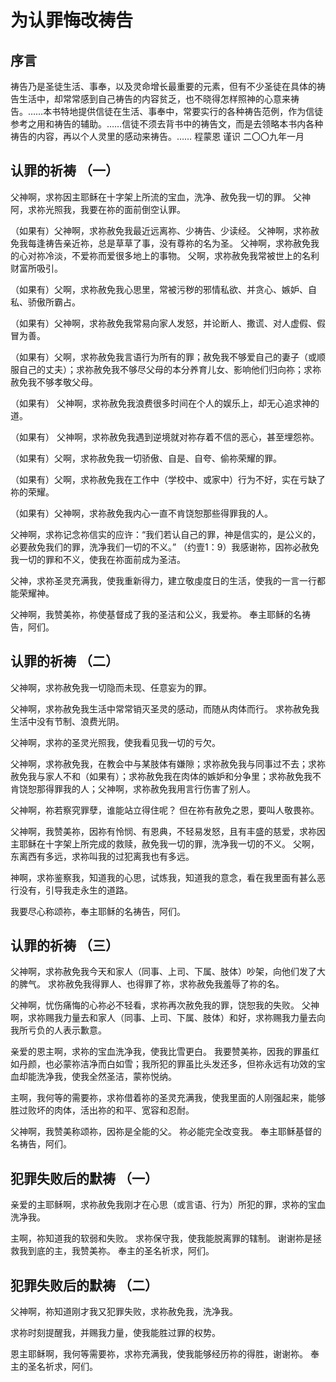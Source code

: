 # 为认罪悔改祷告
## 序言
祷告乃是圣徒生活、事奉，以及灵命增长最重要的元素，但有不少圣徒在具体的祷告生活中，却常常感到自己祷告的内容贫乏，也不晓得怎样照神的心意来祷告。……本书特地提供信徒在生活、事奉中，常要实行的各种祷告范例，作为信徒参考之用和祷告的辅助。……信徒不须去背书中的祷告文，而是去领略本书内各种祷告的内容，再以个人灵里的感动来祷告。…… 程蒙恩 谨识 二〇〇九年一月

## 认罪的祈祷 （一）

父神啊，求祢因主耶稣在十字架上所流的宝血，洗净、赦免我一切的罪。 父神阿，求祢光照我，我要在祢的面前倒空认罪。

（如果有）父神啊，求祢赦免我最近远离祢、少祷告、少读经。 父神啊，求祢赦免我每逢祷告亲近祢，总是草草了事，没有尊祢的名为圣。 父神啊，求祢赦免我的心对祢冷淡，不爱祢而爱很多地上的事物。 父啊，求祢赦免我常被世上的名利财富所吸引。

（如果有）父啊，求祢赦免我心思里，常被污秽的邪情私欲、并贪心、嫉妒、自私、骄傲所霸占。

（如果有）父神啊，求祢赦免我常易向家人发怒，并论断人、撒谎、对人虚假、假冒为善。

（如果有）父啊，求祢赦免我言语行为所有的罪；赦免我不够爱自己的妻子（或顺服自己的丈夫）；求祢赦免我不够尽父母的本分养育儿女、影响他们归向祢；求祢赦免我不够孝敬父母。

（如果有） 父神啊，求祢赦免我浪费很多时间在个人的娱乐上，却无心追求神的道。

（如果有） 父神啊，求祢赦免我遇到逆境就对祢存着不信的恶心，甚至埋怨祢。

（如果有）父啊，求祢赦免我一切骄傲、自是、自夸、偷祢荣耀的罪。

（如果有）父啊，求祢赦免我在工作中（学校中、或家中）行为不好，实在亏缺了祢的荣耀。

（如果有）父神啊，求祢赦免我内心一直不肯饶恕那些得罪我的人。

父神啊，求祢记念祢信实的应许：“我们若认自己的罪，神是信实的，是公义的，必要赦免我们的罪，洗净我们一切的不义。” （约壹1：9）我感谢祢，因祢必赦免我一切的罪和不义，使我在祢面前成为圣洁。

父神，求祢圣灵充满我，使我重新得力，建立敬虔度日的生活，使我的一言一行都能荣耀神。

父神啊，我赞美祢，祢使基督成了我的圣洁和公义，我爱祢。 奉主耶稣的名祷告，阿们。


## 认罪的祈祷 （二）

父神啊，求祢赦免我一切隐而未现、任意妄为的罪。

父神啊，求祢赦免我生活中常常销灭圣灵的感动，而随从肉体而行。 求祢赦免我生活中没有节制、浪费光阴。

父神啊，求祢的圣灵光照我，使我看见我一切的亏欠。

父神啊，求祢赦免我，在教会中与某肢体有嫌隙；求祢赦免我与同事过不去；求祢赦免我与家人不和（如果有）；求祢赦免我在肉体的嫉妒和分争里；求祢赦免我不肯饶恕那得罪我的人；父神啊，求祢赦免我用言行伤害了别人。

父神啊，祢若察究罪孽，谁能站立得住呢？ 但在祢有赦免之恩，要叫人敬畏祢。

父神啊，我赞美祢，因祢有怜悯、有恩典，不轻易发怒，且有丰盛的慈爱，求祢因主耶稣在十字架上所完成的救赎，赦免我一切的罪，洗净我一切的不义。 父啊，东离西有多远，求祢叫我的过犯离我也有多远。

神啊，求祢鉴察我，知道我的心思，试炼我，知道我的意念，看在我里面有甚么恶行没有，引导我走永生的道路。

我要尽心称颂祢，奉主耶稣的名祷告，阿们。


## 认罪的祈祷 （三）

父神啊，求祢赦免我今天和家人（同事、上司、下属、肢体）吵架，向他们发了大的脾气。 求祢赦免我得罪人、也得罪了祢，求祢赦免我羞辱了祢的名。

父神啊，忧伤痛悔的心祢必不轻看，求祢再次赦免我的罪，饶恕我的失败。 父神啊，求祢赐我力量去和家人（同事、上司、下属、肢体）和好，求祢赐我力量去向我所亏负的人表示歉意。

亲爱的恩主啊，求祢的宝血洗净我，使我比雪更白。 我要赞美祢，因我的罪虽红如丹颜，也必蒙祢洁净而白如雪；我所犯的罪虽比头发还多，但祢永远有功效的宝血却能洗净我，使我全然圣洁，蒙祢悦纳。

主啊，我何等的需要祢，求祢借着祢的圣灵充满我，使我里面的人刚强起来，能够胜过败坏的肉体，活出祢的和平、宽容和忍耐。

父神啊，我赞美称颂祢，因祢是全能的父。 祢必能完全改变我。 奉主耶稣基督的名祷告，阿们。


## 犯罪失败后的默祷 （一）

亲爱的主耶稣啊，求祢赦免我刚才在心思（或言语、行为）所犯的罪，求祢的宝血洗净我。

主啊，祢知道我的软弱和失败。 求祢保守我，使我能脱离罪的辖制。 谢谢祢是拯救我到底的主，我赞美祢。 奉主的圣名祈求，阿们。


## 犯罪失败后的默祷 （二）

父神啊，祢知道刚才我又犯罪失败，求祢赦免我，洗净我。

求祢时刻提醒我，并赐我力量，使我能胜过罪的权势。

恩主耶稣啊，我何等需要祢，求祢充满我，使我能够经历祢的得胜，谢谢祢。 奉主的圣名祈求，阿们。
 